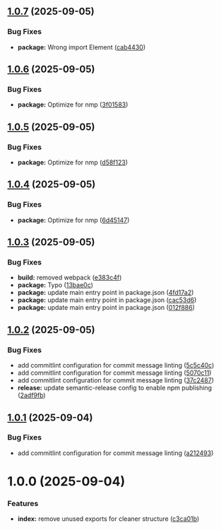 ## [1.0.7](https://github.com/martijn-on-fhir/fhir-models/compare/v1.0.6...v1.0.7) (2025-09-05)


### Bug Fixes

* **package:** Wrong import Element ([cab4430](https://github.com/martijn-on-fhir/fhir-models/commit/cab4430a0fe5f91659443be4378a63c75380ce19))

## [1.0.6](https://github.com/martijn-on-fhir/fhir-models/compare/v1.0.5...v1.0.6) (2025-09-05)


### Bug Fixes

* **package:** Optimize for nmp ([3f01583](https://github.com/martijn-on-fhir/fhir-models/commit/3f01583d0de225f9368a0c3b508ddd41292e4f0e))

## [1.0.5](https://github.com/martijn-on-fhir/fhir-models/compare/v1.0.4...v1.0.5) (2025-09-05)


### Bug Fixes

* **package:** Optimize for nmp ([d58f123](https://github.com/martijn-on-fhir/fhir-models/commit/d58f123542680d4ec7f09fbf6b2d1edfb1041493))

## [1.0.4](https://github.com/martijn-on-fhir/fhir-models/compare/v1.0.3...v1.0.4) (2025-09-05)


### Bug Fixes

* **package:** Optimize for nmp ([6d45147](https://github.com/martijn-on-fhir/fhir-models/commit/6d451474eae2fe08362c23d4a72350b191220bc9))

## [1.0.3](https://github.com/martijn-on-fhir/fhir-models/compare/v1.0.2...v1.0.3) (2025-09-05)


### Bug Fixes

* **build:** removed webpack ([e383c4f](https://github.com/martijn-on-fhir/fhir-models/commit/e383c4f92d4c264f16e1d43297469ac0a88d08da))
* **package:** Typo ([13bae0c](https://github.com/martijn-on-fhir/fhir-models/commit/13bae0c123144190998579e31ee4a08b378e3374))
* **package:** update main entry point in package.json ([4fd17a2](https://github.com/martijn-on-fhir/fhir-models/commit/4fd17a269df6b9ada96c27a31df138da1f38bfa9))
* **package:** update main entry point in package.json ([cac53d6](https://github.com/martijn-on-fhir/fhir-models/commit/cac53d69d2fcb64af88c304ccc5b267737017232))
* **package:** update main entry point in package.json ([012f886](https://github.com/martijn-on-fhir/fhir-models/commit/012f886597d22593f363abf426837ad01277ea37))

## [1.0.2](https://github.com/martijn-on-fhir/fhir-models/compare/v1.0.1...v1.0.2) (2025-09-05)


### Bug Fixes

* add commitlint configuration for commit message linting ([5c5c40c](https://github.com/martijn-on-fhir/fhir-models/commit/5c5c40c60a24e2bea71c4c82ba3ba10aac996a61))
* add commitlint configuration for commit message linting ([5070c11](https://github.com/martijn-on-fhir/fhir-models/commit/5070c11d4769074e29950a733c023ecca15dc38e))
* add commitlint configuration for commit message linting ([37c2487](https://github.com/martijn-on-fhir/fhir-models/commit/37c2487103f9e3b67ddb8a3c83323f55604fe3d9))
* **release:** update semantic-release config to enable npm publishing ([2adf9fb](https://github.com/martijn-on-fhir/fhir-models/commit/2adf9fbe5bae5c28217dff06b437483a008f2149))

## [1.0.1](https://github.com/martijn-on-fhir/fhir-models/compare/v1.0.0...v1.0.1) (2025-09-04)


### Bug Fixes

* add commitlint configuration for commit message linting ([a212493](https://github.com/martijn-on-fhir/fhir-models/commit/a212493803be3473ae995470b7af34fa9b97b933))

# 1.0.0 (2025-09-04)


### Features

* **index:** remove unused exports for cleaner structure ([c3ca01b](https://github.com/martijn-on-fhir/fhir-models/commit/c3ca01bcbe8d56c81df3940a2e715280b2d763bb))
